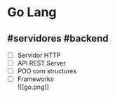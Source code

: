 
# Go Lang

## #servidores #backend 
-  [ ] Servidor HTTP
-  [ ] API REST Server
-  [ ] POO com structures
-  [ ] Frameworks  
![[go.png]]
